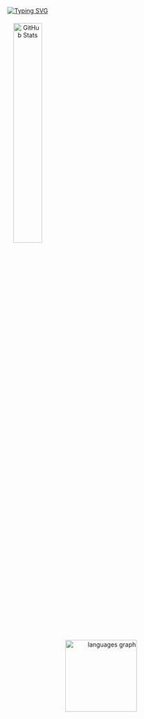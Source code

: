 
<p align="center">
  <a href="https://git.io/typing-svg">
    <img src="https://readme-typing-svg.demolab.com?font=Fira+Code&pause=1000&color=69398b&center=true&vCenter=true&width=435&lines=Welcome+to+my+page" alt="Typing SVG" />
  </a>
</p>


<p align="center" style="margin-top: 20px;">
  <img src="https://github-readme-stats.vercel.app/api?username=Xovyy&theme=purple&show_icons=true" alt="GitHub Stats" width="36%" />
</p>


<p align="right">
  <img src="https://github-readme-stats.vercel.app/api/top-langs?username=Xovyy&locale=en&hide_title=false&layout=compact&card_width=40&langs_count=5&theme=purple&hide_border=false" width="165" alt="languages graph" />
</p>
